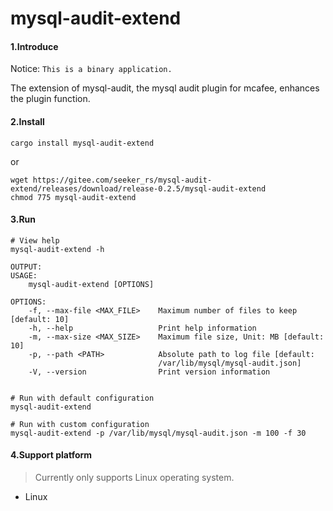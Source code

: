# mysql-audit-extend

#### 1.Introduce
Notice: `This is a binary application.`

The extension of mysql-audit, the mysql audit plugin for mcafee, enhances the plugin function.

#### 2.Install
```shell
cargo install mysql-audit-extend
```
or
```shell
wget https://gitee.com/seeker_rs/mysql-audit-extend/releases/download/release-0.2.5/mysql-audit-extend
chmod 775 mysql-audit-extend
```

#### 3.Run
```shell
# View help
mysql-audit-extend -h

OUTPUT:
USAGE:
    mysql-audit-extend [OPTIONS]

OPTIONS:
    -f, --max-file <MAX_FILE>    Maximum number of files to keep [default: 10]
    -h, --help                   Print help information
    -m, --max-size <MAX_SIZE>    Maximum file size, Unit: MB [default: 10]
    -p, --path <PATH>            Absolute path to log file [default:
                                 /var/lib/mysql/mysql-audit.json]
    -V, --version                Print version information


# Run with default configuration
mysql-audit-extend

# Run with custom configuration
mysql-audit-extend -p /var/lib/mysql/mysql-audit.json -m 100 -f 30
```

#### 4.Support platform
> Currently only supports Linux operating system.

* Linux